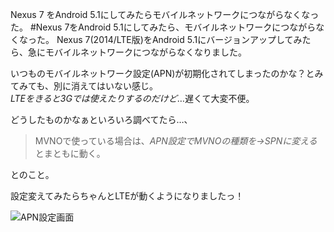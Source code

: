 Nexus 7 をAndroid 5.1にしてみたらモバイルネットワークにつながらなくなった。
#Nexus 7をAndroid 5.1にしてみたら、モバイルネットワークにつながらなくなった。
Nexus 7(2014/LTE版)をAndroid 5.1にバージョンアップしてみたら、急にモバイルネットワークにつながらなくなりました。

いつものモバイルネットワーク設定(APN)が初期化されてしまったのかな？とみてみても、別に消えてはいない感じ。<br />
*LTEをきると3Gでは使えたりするのだけど*…遅くて大変不便。

どうしたものかなぁといろいろ調べてたら…、

>MVNOで使っている場合は、*APN設定でMVNOの種類を→SPNに変える*とまともに動く。

とのこと。

設定変えてみたらちゃんとLTEが動くようになりましたっ！

 ![APN設定画面](http://www.yunoka.net/img/blog/nexus7_51.png "APN設定画面")
